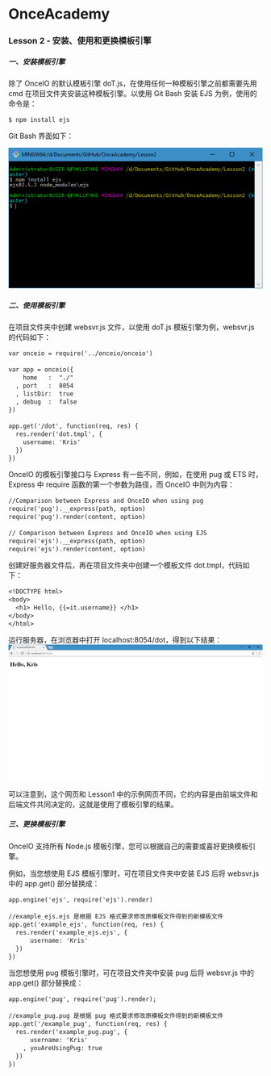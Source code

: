 # OnceAcademy
### Lesson 2 - 安装、使用和更换模板引擎    
##### 一、安装模板引擎  

除了 OnceIO 的默认模板引擎 doT.js，在使用任何一种模板引擎之前都需要先用 cmd 在项目文件夹安装这种模板引擎。以使用 Git Bash 安装 EJS 为例，使用的命令是：  
    
    $ npm install ejs  
Git Bash 界面如下：

![Git Bash 界面][1]   

##### 二、使用模板引擎  

在项目文件夹中创建 websvr.js 文件，以使用 doT.js 模板引擎为例，websvr.js 的代码如下：  

    var onceio = require('../onceio/onceio')

    var app = onceio({
        home   :  "./"
      , port   :  8054
      , listDir:  true
      , debug  :  false
    })

    app.get('/dot', function(req, res) {
      res.render('dot.tmpl', {
        username: 'Kris'
      })
    })  
    

OnceIO 的模板引擎接口与 Express 有一些不同，例如，在使用 pug 或 ETS 时，Express 中 require 函数的第一个参数为路径，而 OnceIO 中则为内容：  

    //Comparison between Express and OnceIO when using pug
    require('pug').__express(path, option)
    require('pug').render(content, option)

    // Comparison between Express and OnceIO when using EJS
    require('ejs').__express(path, option)
    require('ejs').render(content, option)

创建好服务器文件后，再在项目文件夹中创建一个模板文件 dot.tmpl，代码如下：  

    <!DOCTYPE html>
    <body>
      <h1> Hello, {{=it.username}} </h1>
    </body>
    </html>  

运行服务器，在浏览器中打开 localhost:8054/dot，得到以下结果：  
![浏览器效果][2]  
  
可以注意到，这个网页和 Lesson1 中的示例网页不同，它的内容是由前端文件和后端文件共同决定的，这就是使用了模板引擎的结果。
  
##### 三、更换模板引擎

OnceIO 支持所有 Node.js 模板引擎，您可以根据自己的需要或喜好更换模板引擎。  

例如，当您想使用 EJS 模板引擎时，可在项目文件夹中安装 EJS 后将 websvr.js 中的 app.get() 部分替换成：  

    app.engine('ejs', require('ejs').render)

    //example_ejs.ejs 是根据 EJS 格式要求修改原模板文件得到的新模板文件
    app.get('example_ejs', function(req, res) {
      res.render('example_ejs.ejs', {
          username: 'Kris'
      })
    })
当您想使用 pug 模板引擎时，可在项目文件夹中安装 pug 后将 websvr.js 中的 app.get() 部分替换成：   

    app.engine('pug', require('pug').render);

    //example_pug.pug 是根据 pug 格式要求修改原模板文件得到的新模板文件
    app.get('/example_pug', function(req, res) {
      res.render('example_pug.pug', {
          username: 'Kris'
        , youAreUsingPug: true
      })
    })






  [1]: https://raw.githubusercontent.com/OnceDoc/images/gh-pages/OnceAcademy/Lesson2/install_ejs.png
  [2]: https://raw.githubusercontent.com/OnceDoc/images/gh-pages/OnceAcademy/Lesson2/dot_webpage.png
